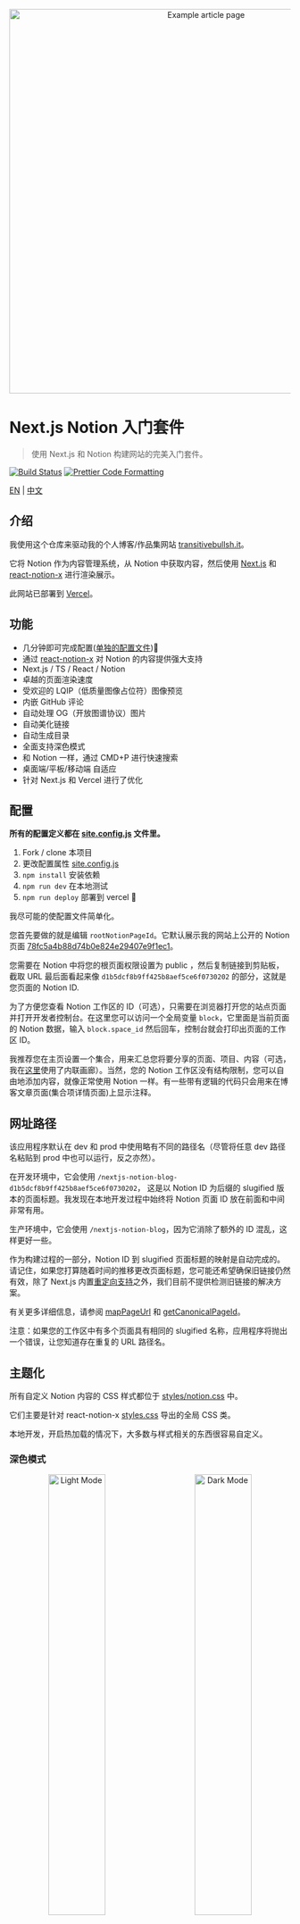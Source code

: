 <p align="center">
  <a href="https://transitivebullsh.it/nextjs-notion-starter-kit">
    <img alt="Example article page" src="https://ssfy.io/https%3A%2F%2Fwww.notion.so%2Fimage%2Fhttps%253A%252F%252Fs3-us-west-2.amazonaws.com%252Fsecure.notion-static.com%252Fd147d76c-28a4-4cdd-a503-2d6bcc50a787%252Ftransitivebullsh.it__(5)-opt.jpg%3Ftable%3Dblock%26id%3D5b87b717-ca5b-49da-b17c-12c3eab1644a%26cache%3Dv2" width="689">
  </a>
</p>

# Next.js Notion 入门套件

> 使用 Next.js 和 Notion 构建网站的完美入门套件。

[![Build Status](https://travis-ci.com/transitive-bullshit/nextjs-notion-starter-kit.svg?branch=main)](https://travis-ci.com/transitive-bullshit/nextjs-notion-starter-kit) [![Prettier Code Formatting](https://img.shields.io/badge/code_style-prettier-brightgreen.svg)](https://prettier.io)

[EN](readme.md) | [中文](readme-zh.md)

## 介绍

我使用这个仓库来驱动我的个人博客/作品集网站 [transitivebullsh.it](https://transitivebullsh.it)。

它将 Notion 作为内容管理系统，从 Notion 中获取内容，然后使用 [Next.js](https://nextjs.org/) 和 [react-notion-x](https://github.com/NotionX/react-notion-x) 进行渲染展示。

此网站已部署到 [Vercel](http://vercel.com)。

## 功能

- 几分钟即可完成配置([单独的配置文件](./site.config.js))💪
- 通过 [react-notion-x](https://github.com/NotionX/react-notion-x) 对 Notion 的内容提供强大支持
- Next.js / TS / React / Notion
- 卓越的页面渲染速度
- 受欢迎的 LQIP（低质量图像占位符）图像预览
- 内嵌 GitHub 评论
- 自动处理 OG（开放图谱协议）图片
- 自动美化链接
- 自动生成目录
- 全面支持深色模式
- 和 Notion 一样，通过 CMD+P 进行快速搜索
- 桌面端/平板/移动端 自适应
- 针对 Next.js 和 Vercel 进行了优化

## 配置

**所有的配置定义都在 [site.config.js](./site.config.js) 文件里。**

1. Fork / clone 本项目
2. 更改配置属性 [site.config.js](./site.config.js)
3. `npm install` 安装依赖
4. `npm run dev` 在本地测试
5. `npm run deploy` 部署到 vercel 💪

我尽可能的使配置文件简单化。

您首先要做的就是编辑 `rootNotionPageId`。它默认展示我的网站上公开的 Notion 页面 [78fc5a4b88d74b0e824e29407e9f1ec1](https://notion.so/78fc5a4b88d74b0e824e29407e9f1ec1)。

您需要在 Notion 中将您的根页面权限设置为 public ，然后复制链接到剪贴板，截取 URL 最后面看起来像 `d1b5dcf8b9ff425b8aef5ce6f0730202` 的部分，这就是您页面的 Notion ID.

为了方便您查看 Notion 工作区的 ID（可选），只需要在浏览器打开您的站点页面并打开开发者控制台。在这里您可以访问一个全局变量 `block`，它里面是当前页面的 Notion 数据，输入 `block.space_id` 然后回车，控制台就会打印出页面的工作区 ID。

我推荐您在主页设置一个集合，用来汇总您将要分享的页面、项目、内容（可选，我在[这里](https://notion.so/78fc5a4b88d74b0e824e29407e9f1ec1)使用了内联画廊）。当然，您的 Notion 工作区没有结构限制，您可以自由地添加内容，就像正常使用 Notion 一样。有一些带有逻辑的代码只会用来在博客文章页面(集合项详情页面)上显示注释。

## 网址路径

该应用程序默认在 dev 和 prod 中使用略有不同的路径名（尽管将任意 dev 路径名粘贴到 prod 中也可以运行，反之亦然）。

在开发环境中，它会使用 `/nextjs-notion-blog-d1b5dcf8b9ff425b8aef5ce6f0730202`， 这是以 Notion ID 为后缀的 slugified 版本的页面标题。我发现在本地开发过程中始终将 Notion 页面 ID 放在前面和中间非常有用。

生产环境中，它会使用 `/nextjs-notion-blog`，因为它消除了额外的 ID 混乱，这样更好一些。

作为构建过程的一部分，Notion ID 到 slugified 页面标题的映射是自动完成的。请记住，如果您打算随着时间的推移更改页面标题，您可能还希望确保旧链接仍然有效，除了 Next.js 内置[重定向支持](https://nextjs.org/docs/api-reference/next.config.js/redirects)之外，我们目前不提供检测旧链接的解决方案。

有关更多详细信息，请参阅 [mapPageUrl](./lib/map-page-url.ts) 和 [getCanonicalPageId](https://github.com/NotionX/react-notion-x/blob/master/packages/notion-utils/src/get-canonical-page-id.ts)。

注意：如果您的工作区中有多个页面具有相同的 slugified 名称，应用程序将抛出一个错误，让您知道存在重复的 URL 路径名。

## 主题化

所有自定义 Notion 内容的 CSS 样式都位于 [styles/notion.css](./styles/notion.css) 中。

它们主要是针对 react-notion-x [styles.css](https://github.com/NotionX/react-notion-x/blob/master/packages/react-notion-x/src/styles.css) 导出的全局 CSS 类。

本地开发，开启热加载的情况下，大多数与样式相关的东西很容易自定义。

### 深色模式

<p align="center">
  <img alt="Light Mode" src="https://ssfy.io/https%3A%2F%2Fwww.notion.so%2Fimage%2Fhttps%253A%252F%252Fs3-us-west-2.amazonaws.com%252Fsecure.notion-static.com%252F83ea9f0f-4761-4c0b-b53e-1913627975fc%252Ftransitivebullsh.it_-opt.jpg%3Ftable%3Dblock%26id%3Ded7e8f60-c6d1-449e-840b-5c7762505c44%26cache%3Dv2" width="45%"> 
&nbsp; &nbsp; &nbsp; &nbsp;
  <img alt="Dark Mode" src="https://ssfy.io/https%3A%2F%2Fwww.notion.so%2Fimage%2Fhttps%253A%252F%252Fs3-us-west-2.amazonaws.com%252Fsecure.notion-static.com%252Fc0839d6c-7141-48df-8afd-69b27fed84aa%252Ftransitivebullsh.it__(1)-opt.jpg%3Ftable%3Dblock%26id%3D23b11fe5-d6df-422d-9674-39cf7f547523%26cache%3Dv2" width="45%">
</p>

完全支持深色模式，您可以通过页面底部的太阳/月亮图标进行切换。


## 附加功能

所有额外的依赖项都是可选的 —— 项目应该开箱即用。

如果您想复制我网站的一些更高级的元素，那么您必须额外设置一些东西。

### Fathom 分析

[Fathom](https://usefathom.com/ref/42TFOZ) 提供了一个轻量的 Google 分析替代方案。

这是可选的，不过我真的很喜欢他们如此简单优雅的解决方案。

只需添加一个 `NEXT_PUBLIC_FATHOM_ID` 环境变量，就可以启用分析功能，。

这个环境变量只有在生产环境中才会使用，所以您不必担心在本地主机的开发会搞乱您的分析结果。

### GitHub 评论

<p align="center">
  <img alt="Embedded GitHub Comments" src="https://ssfy.io/https%3A%2F%2Fwww.notion.so%2Fimage%2Fhttps%253A%252F%252Fs3-us-west-2.amazonaws.com%252Fsecure.notion-static.com%252Fa43f996c-de07-4d8a-8461-b35f9d43e4b2%252Fcomments-desktop-opt.jpg%3Ftable%3Dblock%26id%3Ded07d7c2-57c9-4aba-81b3-f5fa069371d4%26cache%3Dv2" width="420">
</p>



[Utteranc.es](https://utteranc.es/) 是一个了不起的[开源项目](https://github.com/utterance/utterances)，它使开发人员能够将 GitHub issues 作为评论嵌入到他们的网站上。天才。 

集成非常简单，只需编辑 `utterancesGitHubRepo` 指向您要用于 issue 评论的 repo。

在生产中启用这个功能之前，您可能需要通读 Utterances 的文档，因为在 issues 如何被映射到您的网站页面方面有一些细微的问题，但总的来说，设置非常简单，效果我很喜欢。

### 图像预览

这是一个非常酷的功能，其灵感来自于 Medium 的平滑图像加载，我们首先加载一个低质量，模糊版本的图像，并在加载后用完整质量版本的图像进行动画处理。这个效果很好，不过它确实增加了一些设置工作。

如果 `isPreviewImageSupportEnabled` 设置为 `true`，则应用程序将通过 [lqip-modern](https://github.com/transitive-bullshit/lqip-modern) 为您的 Notion 工作区引用的所有图像计算 LQIP 图像。这些图像将（作为 base64 JPEG 数据）存储在 Google Firebase 的 Collection 中，因此它们只需要计算一次。

您必须设置自己的 Google Firebase 的 Firestore 实例，并提供三个环境变量：

```bash
# 包含你的谷歌凭证 json 文件的 base64 编码字符串
GOOGLE_APPLICATION_CREDENTIALS=

# 你的谷歌云项目的名称
GCLOUD_PROJECT=

# 用于存储图像的 Firebase collection 的名称
FIREBASE_COLLECTION_IMAGES=
```

实际的工作发生在 [create-preview-image](./api/create-preview-image) serverless 函数中。

### 自动处理社交图像

<p align="center">
  <img alt="Auto-generated social image" src="https://ssfy.io/https%3A%2F%2Fwww.notion.so%2Fimage%2Fhttps%253A%252F%252Fs3-us-west-2.amazonaws.com%252Fsecure.notion-static.com%252Fe1877c31-0bc9-46b7-8aaf-7bcae21baf2b%252Fsocial-image-opt.jpeg%3Ftable%3Dblock%26id%3D735b04d2-2a77-4035-8942-a17f8d41fe83%26cache%3Dv2" width="420">
</p>

将根据每个页面的内容为您网站的每个页面自动生成像这样的 Open Graph 图像。

请注意，只要您部署到 Vercel，就无需执行任何额外操作即可启用此功能。

### 自动生成目录

<p align="center">
  <img alt="Smooth ToC Scrollspy" src="https://www.notion.so/image/https%3A%2F%2Fs3-us-west-2.amazonaws.com%2Fsecure.notion-static.com%2Fcb2df62d-9028-440b-964b-117711450921%2Ftoc2.gif?table=block&id=d7e9951b-289c-4ff2-8b82-b0a61fe260b1&cache=v2" width="240">
</p>

默认情况下，每个文章页面都会有一个目录作为 `aside` 显示在桌面上。当用户滚动浏览文档时，它使用 **scrollspy** 逻辑自动更新当前部分，并使得在不同部分之间跳转非常容易。

如果页面内容少于 `minTableOfContentsItems`（默认 3），则目录将被隐藏。如果浏览器窗口太小，它也会隐藏在索引页面上。

此目录使用与 Notion 内置的目录块相同的逻辑（请参阅 [getPageTableOfContents](https://github.com/NotionX/react-notion-x/blob/master/packages/notion-utils/src/get-page-table-of-contents.ts) 以了解底层逻辑和相关的单元测试）。

## 截图

### 移动端文章页面

<p align="center">
  <a href="https://transitivebullsh.it/free-resources-for-indie-saas-devs">
    <img alt="Mobile Article Page" src="https://ssfy.io/https%3A%2F%2Fwww.notion.so%2Fimage%2Fhttps%253A%252F%252Fs3-us-west-2.amazonaws.com%252Fsecure.notion-static.com%252F6c05a0f9-59a0-4322-bef9-3f08fe4efc6a%252Farticle-mobile-opt.jpg%3Ftable%3Dblock%26id%3Da1eb2263-fdf1-4d51-a3d4-8a02cb32bbba%26cache%3Dv2" width="300">
  </a>
</p>

### 桌面主页

<p align="center">
  <a href="https://transitivebullsh.it">
    <img alt="Desktop Home Page" src="https://ssfy.io/https%3A%2F%2Fwww.notion.so%2Fimage%2Fhttps%253A%252F%252Fs3-us-west-2.amazonaws.com%252Fsecure.notion-static.com%252F1d3ab4b2-60af-4b95-b35d-cac5d440b8ca%252Ftransitivebullsh.it_-opt.jpg%3Ftable%3Dblock%26id%3D97f445e8-2da1-41cd-996a-5ad0e73a1d79%26cache%3Dv2" width="600">
  </a>
</p>

### 桌面端文章页面（深色模式）

<p align="center">
  <a href="https://transitivebullsh.it/free-resources-for-indie-saas-devs">
    <img alt="Desktop Article Page" src="https://ssfy.io/https%3A%2F%2Fwww.notion.so%2Fimage%2Fhttps%253A%252F%252Fs3-us-west-2.amazonaws.com%252Fsecure.notion-static.com%252Fb564d13f-b71b-4473-8531-65b5dd9b995f%252Ftransitivebullsh.it__(4)-opt.jpg%3Ftable%3Dblock%26id%3D16e03de2-0df7-4232-a129-e1666505c4d2%26cache%3Dv2" width="600">
  </a>
</p>

## 许可证

MIT © [Travis Fischer](https://transitivebullsh.it)

<a href="https://twitter.com/transitive_bs">在 twitter 上关注我<img src="https://storage.googleapis.com/saasify-assets/twitter-logo.svg" alt="twitter" height="24px" align="center"></a> 支持我的开源工作
